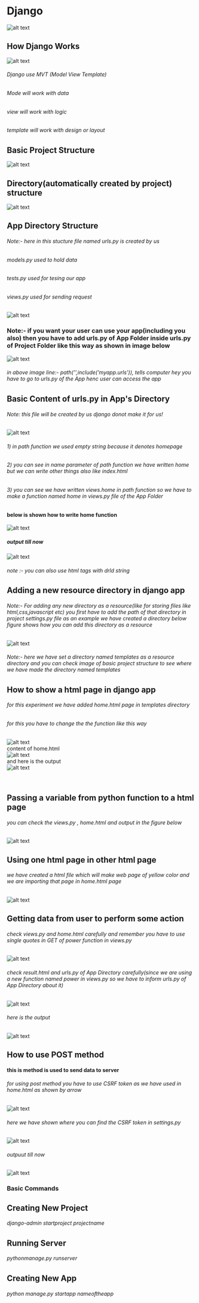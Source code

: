 # Django
![alt text](https://twilio-cms-prod.s3.amazonaws.com/images/django-dark.width-808.png)

## How Django Works
![alt text](https://github.com/themockingjester/Django/blob/main/images/MVT.jpeg)
###### Django use MVT (Model View Template)
###### Mode will work with data
###### view will work with logic
###### template will work with design or layout

## Basic Project Structure

![alt text](https://github.com/themockingjester/Django/blob/main/images/project%20structure.png)

## Directory(automatically created by project) structure

![alt text](https://github.com/themockingjester/Django/blob/main/images/structure%20of%20project%20created%20folder.png)


## App Directory Structure
###### Note:- here in this stucture file named urls.py is created by us
###### models.py used to hold data
###### tests.py used for tesing our app
###### views.py used for sending request
![alt text](https://github.com/themockingjester/Django/blob/main/images/app%20folder%20structure.png)

### Note:- if you want your user can use your app(including you also) then you have to add urls.py of App Folder inside urls.py of Project Folder like this way as shown in image below
![alt text](https://github.com/themockingjester/Django/blob/main/images/accessing%20apps%20urls.png)
###### in above image line:- path('',include('myapp.urls')), tells computer hey you have to go to urls.py of the App henc user can access the app


## Basic Content of urls.py in App's Directory
###### Note: this file will be created by us django donot make it for us!
![alt text](https://github.com/themockingjester/Django/blob/main/images/urlsdotpy.png)

###### 1) in path function we used empty string because it denotes homepage
###### 2) you can see in name parameter of path function we have written home but we can write other things also like index.html
###### 3) you can see we have written views.home in path function so we have to make a function named home in views.py file of the App Folder
#### below is shown how to write home function
![alt text](https://github.com/themockingjester/Django/blob/main/images/views.png)
##### output till now
![alt text](https://github.com/themockingjester/Django/blob/main/images/output1.png)
###### note :- you can also use html tags with drld string


## Adding a new resource directory in django app
###### Note:- For adding any new directory as a resource(like for storing files like html,css,javascript etc) you first have to add the path of that directory in project settings.py file as an example we have created a directory below figure shows how you can add this directory as a resource

![alt text](https://github.com/themockingjester/Django/blob/main/images/adding%20resource%20folder.png)
###### Note:- here we have set a directory named templates as a resource directory and you can check image of basic project structure to see where we have made the directory named templates







## How to show a html page in django app
###### for this experiment we have added home.html page in templates directory
###### for this you have to change the the function like this way

![alt text](https://github.com/themockingjester/Django/blob/main/images/showing%20a%20html%20page.png)
<br/>
content of home.html
<br/>
![alt text](https://github.com/themockingjester/Django/blob/main/images/homedothtml.png)
<br/>
and here is the output
<br/>
![alt text](https://github.com/themockingjester/Django/blob/main/images/outpu2.png)


<br/>




## Passing a variable from python function to a html page
###### you can check the views.py , home.html and output in the figure below
![alt text](https://github.com/themockingjester/Django/blob/main/images/passing%20variables%20from%20python%20to%20html%20page.png)


## Using one html page in other html page
###### we have created a html file which will make web page of yellow color and we are importing that page in home.html page
![alt text](https://github.com/themockingjester/Django/blob/main/images/one%20html%20file%20in%20another.png)

## Getting data from user to perform some action
###### check views.py and home.html carefully and remember you have to use single quotes in GET of power function in views.py
![alt text](https://github.com/themockingjester/Django/blob/main/images/getting%20data%20from%20html%20page%20into%20python%20function.png)
###### check result.html and urls.py of App Directory carefully(since we are using a new function named power in views.py so we have to inform urls.py of App Directory about it)
![alt text](https://github.com/themockingjester/Django/blob/main/images/getting%20data%20from%20html%20page%20into%20python%20function2.png)
###### here is the output
![alt text](https://github.com/themockingjester/Django/blob/main/images/output3.png)

## How to use POST method
#### this is method is used to send data to server
###### for using post method you have to use CSRF token as we have used in home.html as shown by arrow
![alt text](https://github.com/themockingjester/Django/blob/main/images/using%20post1.png)
###### here we have shown where you can find the CSRF token in settings.py
![alt text](https://github.com/themockingjester/Django/blob/main/images/using%20post2.png)
###### outpuut till now
![alt text](https://github.com/themockingjester/Django/blob/main/images/output3.png)


### Basic Commands



## Creating New Project
###### django-admin startproject projectname

## Running Server
###### pythonmanage.py runserver

## Creating New App
###### python manage.py startapp nameoftheapp
